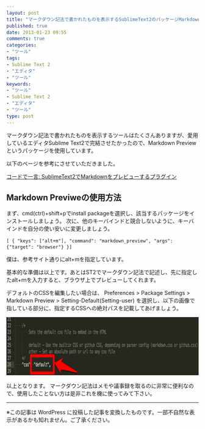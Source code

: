 ```yaml
---
layout: post
title: "マークダウン記法で書かれたものを表示するSublimeText2のパッケージMarkdown Preview"
published: true
date: 2013-01-23 09:55
comments: true
categories:
- "ツール"
tags:
- Sublime Text 2
- "エディタ"
- "ツール"
keywords:
- "ツール"
- Sublime Text 2
- "エディタ"
- "ツール"
type: post
---
```

マークダウン記法で書かれたものを表示するツールはたくさんありますが、愛用しているエディタSublime Text2で完結させたかったので、Markdown Previewというパッケージを使用しています。

以下のページを参考にさせていただきました。

[コードで一言: SublimeText2でMarkdownをプレビューするプラグイン](http://codedehitokoto.blogspot.jp/2012/04/sublimetext2markdown.html "コードで一言: SublimeText2でMarkdownをプレビューするプラグイン")

## Markdown Previweの使用方法
まず、cmd(ctrl)+shift+pでinstall packageを選択し、該当するパッケージをインストールしましょう。
次に、他のキーバインドと競合しないように、キーバインドを自分の使い安いに変更しましょう。

    [ { "keys": ["alt+m"], "command": "markdown_preview", "args": {"target": "browser"} }]

僕は、参考サイト通りにalt+mを指定しています。

基本的な準備は以上です。あとはST2でマークダウン記法で記述し、先に指定したalt+ｍを入力すると、ブラウザ上でプレビューしてくれます。

デフォルトのCSSを編集したい場合は、
Preferences > Package Settings > Markdown Preview > Setting-Default(Setting-user) を選択し、以下の画像で指している部分に、指定するCSSへの絶対パスを記載してあげましょう。

<img src="/img/2013/01/md.png" alt="Sublime Text2 マークダウンのCSSのパス指定箇所" width="910" height="152" class="alignnone size-full wp-image-107" />

以上となります。
マークダウン記法はメモや議事録を取るのに非常に便利なので、使用したことない方は是非これを機に使ってみて下さい。

---
※この記事は WordPress に投稿した記事を変換したものです。一部不自然な表示があるかも知れません。ご了承ください。
